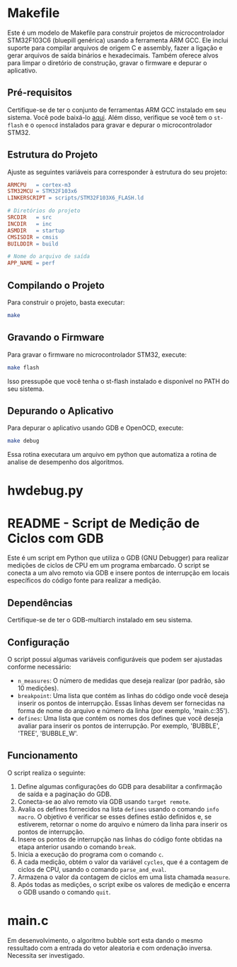 # Makefile

Este é um modelo de Makefile para construir projetos de microcontrolador STM32F103C6 (bluepill genérica) usando a ferramenta ARM GCC. Ele inclui suporte para compilar arquivos de origem C e assembly, fazer a ligação e gerar arquivos de saída binários e hexadecimais. Também oferece alvos para limpar o diretório de construção, gravar o firmware e depurar o aplicativo.

## Pré-requisitos

Certifique-se de ter o conjunto de ferramentas ARM GCC instalado em seu sistema. Você pode baixá-lo [aqui](https://developer.arm.com/tools-and-software/open-source-software/developer-tools/gnu-toolchain/gnu-rm/downloads). Além disso, verifique se você tem o `st-flash` e o `openocd` instalados para gravar e depurar o microcontrolador STM32.

## Estrutura do Projeto

Ajuste as seguintes variáveis para corresponder à estrutura do seu projeto:

```makefile
ARMCPU   = cortex-m3
STM32MCU = STM32F103x6
LINKERSCRIPT = scripts/STM32F103X6_FLASH.ld

# Diretórios do projeto
SRCDIR   = src
INCDIR   = inc
ASMDIR   = startup
CMSISDIR = cmsis
BUILDDIR = build

# Nome do arquivo de saída
APP_NAME = perf
```

## Compilando o Projeto

Para construir o projeto, basta executar:

```bash
make
```

## Gravando o Firmware

Para gravar o firmware no microcontrolador STM32, execute:

```bash
make flash
```

Isso pressupõe que você tenha o st-flash instalado e disponível no PATH do seu sistema.

## Depurando o Aplicativo

Para depurar o aplicativo usando GDB e OpenOCD, execute:

```bash
make debug
```

Essa rotina executara um arquivo em python que automatiza a rotina de analise de desempenho dos algoritmos.

# hwdebug.py

# README - Script de Medição de Ciclos com GDB

Este é um script em Python que utiliza o GDB (GNU Debugger) para realizar medições de ciclos de CPU em um programa embarcado. O script se conecta a um alvo remoto via GDB e insere pontos de interrupção em locais específicos do código fonte para realizar a medição.

## Dependências

Certifique-se de ter o GDB-multiarch instalado em seu sistema.

## Configuração

O script possui algumas variáveis configuráveis que podem ser ajustadas conforme necessário:

- `n_measures`: O número de medidas que deseja realizar (por padrão, são 10 medições).
- `breakpoint`: Uma lista que contém as linhas do código onde você deseja inserir os pontos de interrupção. Essas linhas devem ser fornecidas na forma de nome do arquivo e número da linha (por exemplo, 'main.c:35').
- `defines`: Uma lista que contém os nomes dos defines que você deseja avaliar para inserir os pontos de interrupção. Por exemplo, 'BUBBLE', 'TREE', 'BUBBLE_W'.

## Funcionamento

O script realiza o seguinte:

1. Define algumas configurações do GDB para desabilitar a confirmação de saída e a paginação do GDB.
2. Conecta-se ao alvo remoto via GDB usando `target remote`.
3. Avalia os defines fornecidos na lista `defines` usando o comando `info macro`. O objetivo é verificar se esses defines estão definidos e, se estiverem, retornar o nome do arquivo e número da linha para inserir os pontos de interrupção.
4. Insere os pontos de interrupção nas linhas do código fonte obtidas na etapa anterior usando o comando `break`.
5. Inicia a execução do programa com o comando `c`.
6. A cada medição, obtém o valor da variável `cycles`, que é a contagem de ciclos de CPU, usando o comando `parse_and_eval`.
7. Armazena o valor da contagem de ciclos em uma lista chamada `measure`.
8. Após todas as medições, o script exibe os valores de medição e encerra o GDB usando o comando `quit`.


# main.c

Em desenvolvimento, o algoritmo bubble sort esta dando o mesmo ressultado com a entrada do vetor aleatoria e com ordenação inversa. Necessita ser investigado.